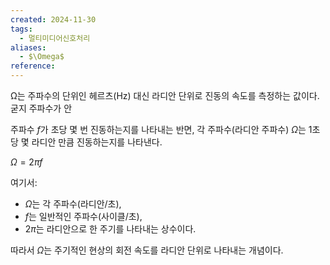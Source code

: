 ```yaml
---
created: 2024-11-30
tags:
  - 멀티미디어신호처리
aliases:
  - $\Omega$
reference:
---
```

Ω는 주파수의 단위인 헤르츠(Hz) 대신 라디안 단위로 진동의 속도를 측정하는 값이다.
굳지 주파수가 안

주파수 $f$가 초당 몇 번 진동하는지를 나타내는 반면, 각 주파수(라디안 주파수) $\Omega$는 1초당 몇 라디안 만큼 진동하는지를 나타낸다.

$\Omega = 2\pi f$

여기서:

- $\Omega$는 각 주파수(라디안/초),
- $f$는 일반적인 주파수(사이클/초),
- $2\pi$는 라디안으로 한 주기를 나타내는 상수이다.

따라서 $\Omega$는 주기적인 현상의 회전 속도를 라디안 단위로 나타내는 개념이다.